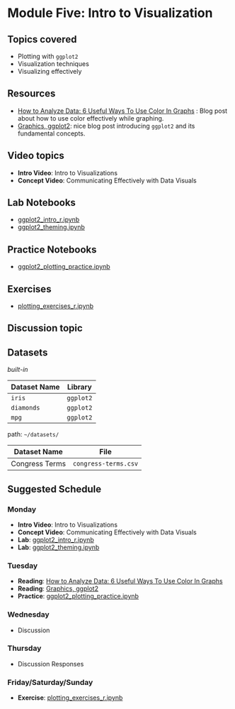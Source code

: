 # Module Five: Intro to Visualization

## Topics covered
- Plotting with  `ggplot2`
- Visualization techniques
- Visualizing effectively

## Resources
- [How to Analyze Data: 6 Useful Ways To Use Color In Graphs](http://blog.plot.ly/post/125942000947/how-to-analyze-data-6-useful-ways-to-use-color-in) : Blog post about how to use color effectively while graphing.  
- [Graphics, ggplot2](http://r4stats.com/examples/graphics-ggplot2/): nice blog post introducing `ggplot2` and its fundamental concepts.

## Video topics
- **Intro Video**: Intro to Visualizations
- **Concept Video**: Communicating Effectively with Data Visuals


## Lab Notebooks
- [ggplot2_intro_r.ipynb](labs/ggplot2_intro_r.ipynb)
- [ggplot2_theming.ipynb](labs/ggplot2_theming.ipynb)


## Practice Notebooks
- [ggplot2_plotting_practice.ipynb](practices/ggplot2_plotting_practice.ipynb)


## Exercises
- [plotting_exercises_r.ipynb](exercises/plotting_exercies_r.ipynb)

## Discussion topic


## Datasets
*built-in*

Dataset Name | Library
-------------|--------
`iris`       | `ggplot2`
`diamonds`   | `ggplot2`
`mpg`        | `ggplot2`

path: `~/datasets/`

Dataset Name | File
-------------|--------
Congress Terms| `congress-terms.csv`


## Suggested Schedule


### Monday
- **Intro Video**: Intro to Visualizations
- **Concept Video**: Communicating Effectively with Data Visuals
- **Lab**: [ggplot2_intro_r.ipynb](labs/ggplot2_intro_r.ipynb)
- **Lab**: [ggplot2_theming.ipynb](labs/ggplot2_theming.ipynb)


### Tuesday
- **Reading**: [How to Analyze Data: 6 Useful Ways To Use Color In Graphs](http://blog.plot.ly/post/125942000947/how-to-analyze-data-6-useful-ways-to-use-color-in)
- **Reading**: [Graphics, ggplot2](http://r4stats.com/examples/graphics-ggplot2/)
- **Practice**: [ggplot2_plotting_practice.ipynb](practices/ggplot2_plotting_practice.ipynb)


### Wednesday
- Discussion

### Thursday
- Discussion Responses

### Friday/Saturday/Sunday
- **Exercise**: [plotting_exercises_r.ipynb](exercises/plotting_exercises_r.ipynb)
